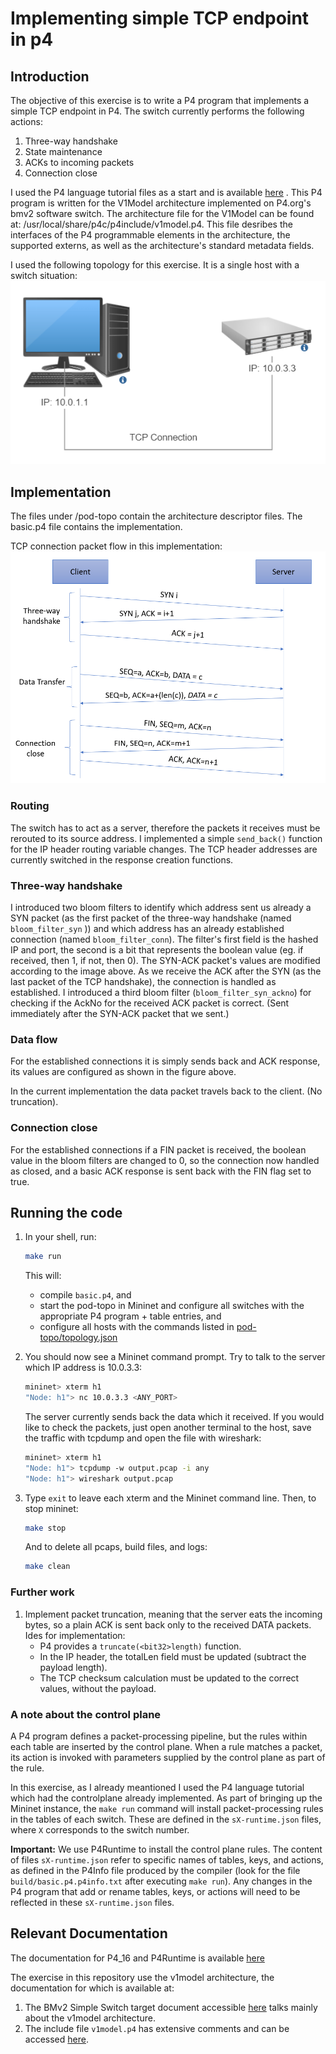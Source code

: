# Implementing simple TCP endpoint in p4

## Introduction

The objective of this exercise is to write a P4 program that
implements a simple TCP endpoint in P4. The switch currently performs the following actions:
1. Three-way handshake​
2. State maintenance​
3. ACKs to incoming packets​
6. Connection close​​

I used the P4 language tutorial files as a start and is available [here](https://github.com/p4lang/tutorials/tree/master/exercises/basic) .
This P4 program is written for the V1Model architecture implemented
on P4.org's bmv2 software switch. The architecture file for the V1Model
can be found at: /usr/local/share/p4c/p4include/v1model.p4. This file
desribes the interfaces of the P4 programmable elements in the architecture,
the supported externs, as well as the architecture's standard metadata
fields.

I used the following topology for this exercise. It is a single host with a switch situation:
![environment](./docs/environment.PNG)


## Implementation

The files under /pod-topo contain the architecture descriptor files.
The basic.p4 file contains the implementation.


TCP connection packet flow in this implementation:
![tcpconnection](./docs/tcpconnection.png)

### Routing
The switch has to act as a server, therefore the packets it receives must be rerouted to its source address.
I implemented a simple `send_back()` function for the IP header routing variable changes.
The TCP header addresses are currently switched in the response creation functions.

### Three-way handshake​
I introduced two bloom filters to identify which address sent us already a SYN packet (as the first packet of the three-way handshake (named `bloom_filter_syn` )) 
and which address has an already established connection (named `bloom_filter_conn`).
The filter's first field is the hashed IP and port, the second is a bit that represents the boolean value (eg. if received, then 1, if not, then 0).
The SYN-ACK packet's values are modified according to the image above.
As we receive the ACK after the SYN (as the last packet of the TCP handshake), the connection is handled as established.
I introduced a third bloom filter (`bloom_filter_syn_ackno`) for checking if the AckNo for the received ACK packet is correct. (Sent immediately after the SYN-ACK packet that we sent.)

### Data flow
For the established connections it is simply sends back and ACK response, its values are configured as shown in the figure above.

In the current implementation the data packet travels back to the client. (No truncation).

### Connection close​​
For the established connections if a FIN packet is received, the boolean value in the bloom filters are changed to 0, so the connection now handled as closed,
and a basic ACK response is sent back with the FIN flag set to true.


## Running the code

1. In your shell, run:
   ```bash
   make run
   ```
   This will:
   * compile `basic.p4`, and
   * start the pod-topo in Mininet and configure all switches with
   the appropriate P4 program + table entries, and
   * configure all hosts with the commands listed in
   [pod-topo/topology.json](./pod-topo/topology.json)

2. You should now see a Mininet command prompt. Try to talk to the server which IP address is 10.0.3.3:
   ```bash
   mininet> xterm h1
   "Node: h1"> nc 10.0.3.3 <ANY_PORT>
   ```
	The server currently sends back the data which it received.
	If you would like to check the packets, just open another terminal to the host, 
	save the traffic with tcpdump and open the file with wireshark:
   ```bash
   mininet> xterm h1
   "Node: h1"> tcpdump -w output.pcap -i any
   "Node: h1"> wireshark output.pcap
   ```
3. Type `exit` to leave each xterm and the Mininet command line.
   Then, to stop mininet:
   ```bash
   make stop
   ```
   And to delete all pcaps, build files, and logs:
   ```bash
   make clean
   ```


### Further work

1. Implement packet truncation, meaning that the server eats the incoming bytes, so a plain ACK is sent back only to the received DATA packets.
   Ides for implementation:
	- P4 provides a `truncate(<bit32>length)` function. 
	- In the IP header, the totalLen field must be updated (subtract the payload length).
	- The TCP checksum calculation must be updated to the correct values, without the payload.

### A note about the control plane

A P4 program defines a packet-processing pipeline, but the rules
within each table are inserted by the control plane. When a rule
matches a packet, its action is invoked with parameters supplied by
the control plane as part of the rule.

In this exercise, as I already meantioned I used the P4 language tutorial which had the controlplane already implemented.
 As part of bringing up the Mininet instance, the
`make run` command will install packet-processing rules in the tables of
each switch. These are defined in the `sX-runtime.json` files, where
`X` corresponds to the switch number.

**Important:** We use P4Runtime to install the control plane rules. The
content of files `sX-runtime.json` refer to specific names of tables, keys, and
actions, as defined in the P4Info file produced by the compiler (look for the
file `build/basic.p4.p4info.txt` after executing `make run`). Any changes in the P4
program that add or rename tables, keys, or actions will need to be reflected in
these `sX-runtime.json` files.

## Relevant Documentation

The documentation for P4_16 and P4Runtime is available [here](https://p4.org/specs/)

The exercise in this repository use the v1model architecture, the documentation for which is available at:
1. The BMv2 Simple Switch target document accessible [here](https://github.com/p4lang/behavioral-model/blob/master/docs/simple_switch.md) talks mainly about the v1model architecture.
2. The include file `v1model.p4` has extensive comments and can be accessed [here](https://github.com/p4lang/p4c/blob/master/p4include/v1model.p4).